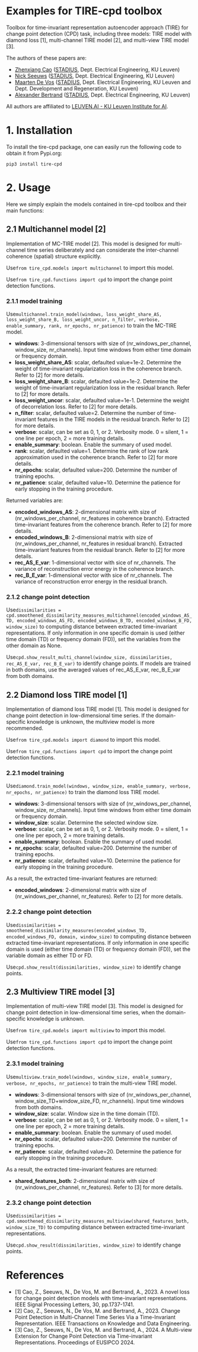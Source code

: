 Examples for TIRE-cpd toolbox 
===============================

Toolbox for time-invariant representation autoencoder approach (TIRE) for change point detection (CPD) task, including three models: TIRE model with diamond loss [1], multi-channel TIRE model [2], and multi-view TIRE model [3].

The authors of these papers are:

- [Zhenxiang Cao](https://www.esat.kuleuven.be/stadius/person.php?id=2380) ([STADIUS](https://www.esat.kuleuven.be/stadius/), Dept. Electrical Engineering, KU Leuven)
- [Nick Seeuws](https://www.esat.kuleuven.be/stadius/person.php?id=2318) ([STADIUS](https://www.esat.kuleuven.be/stadius/), Dept. Electrical Engineering, KU Leuven)
- [Maarten De Vos](https://www.esat.kuleuven.be/stadius/person.php?id=203) ([STADIUS](https://www.esat.kuleuven.be/stadius/), Dept. Electrical Engineering, KU Leuven and Dept. Development and Regeneration, KU Leuven)
- [Alexander Bertrand](https://www.esat.kuleuven.be/stadius/person.php?id=331) ([STADIUS](https://www.esat.kuleuven.be/stadius/), Dept. Electrical Engineering, KU Leuven)

All authors are affiliated to [LEUVEN.AI - KU Leuven Institute for AI](https://ai.kuleuven.be). 

# 1. Installation
To install the tire-cpd package, one can easily run the following code to obtain it from Pypi.org:
```
pip3 install tire-cpd
```

# 2. Usage
Here we simply explain the models contained in tire-cpd toolbox and their main functions:

## 2.1 Multichannel model [2]
Implementation of MC-TIRE model [2]. This model is designed for multi-channel time series deliberately and can considerate the inter-channel coherence (spatial) structure explicitly. 

Use``` from tire_cpd.models import multichannel ``` to import this model.

Use``` from tire_cpd.functions import cpd ``` to import the change point detection functions.

### 2.1.1 model training
Use``` multichannel.train_model(windows, loss_weight_share_AS, loss_weight_share_B, loss_weight_uncor, n_filter, verbose, enable_summary, rank, nr_epochs, nr_patience) ``` to train the MC-TIRE model.

- **windows**: 3-dimensional tensors with size of (nr_windows_per_channel, window_size, nr_channels). Input time windows from either time domain or frequency domain.
- **loss_weight_share_AS**: scalar, defaulted value=1e-2. Determine the weight of time-invariant regularization loss in the coherence branch. Refer to [2] for more details.
- **loss_weight_share_B**: scalar, defaulted value=1e-2. Determine the weight of time-invariant regularization loss in the residual branch. Refer to [2] for more details.
- **loss_weight_uncor**: scalar, defaulted value=1e-1. Determine the weight of decorrelation loss. Refer to [2] for more details.
- **n_filter**: scalar, defaulted value=2. Determine the number of time-invariant features in the TIRE models in the residual branch. Refer to [2] for more details.
- **verbose**: scalar, can be set as 0, 1, or 2. Verbosity mode. 0 = silent, 1 = one line per epoch, 2 = more training details.
- **enable_summary**: boolean. Enable the summary of used model.
- **rank**: scalar, defaulted value=1. Determine the rank of low rank approximation used in the coherence branch. Refer to [2] for more details.
- **nr_epochs**: scalar, defaulted value=200. Determine the number of training epochs.
- **nr_patience**: scalar, defaulted value=10. Determine the patience for early stopping in the training procedure.

Returned variables are:

- **encoded_windows_AS**: 2-dimensional matrix with size of (nr_windows_per_channel, nr_features in coherence branch). Extracted time-invariant features from the coherence branch. Refer to [2] for more details.
- **encoded_windows_B**: 2-dimensional matrix with size of (nr_windows_per_channel, nr_features in residual branch). Extracted time-invariant features from the residual branch. Refer to [2] for more details.
- **rec_AS_E_var**: 1-dimensional vector with sice of nr_channels. The variance of reconstruction error energy in the coherence branch. 
- **rec_B_E_var**: 1-dimensional vector with sice of nr_channels. The variance of reconstruction error energy in the residual branch. 

### 2.1.2 change point detection
Use``` dissimilarities = cpd.smoothened_dissimilarity_measures_multichannel(encoded_windows_AS_TD, encoded_windows_AS_FD, encoded_windows_B_TD, encoded_windows_B_FD, window_size) ``` to computing distance between extracted time-invariant representations. If only information in one specific domain is used (either time domain (TD) or frequency domain (FD)), set the variables from the other domain as None.

Use``` cpd.show_result_multi_channel(window_size, dissimilarities, rec_AS_E_var, rec_B_E_var) ``` to identify change points. If models are trained in both domains, use the averaged values of rec_AS_E_var, rec_B_E_var from both domains.

## 2.2 Diamond loss TIRE model [1]
Implementation of diamond loss TIRE model [1]. This model is designed for change point detection in low-dimensional time series. If the domain-specific knowledge is unknown, the multiview model is more recommended. 

Use``` from tire_cpd.models import diamond ``` to import this model.

Use``` from tire_cpd.functions import cpd ``` to import the change point detection functions.

### 2.2.1 model training
Use``` diamond.train_model(windows, window_size, enable_summary, verbose, nr_epochs, nr_patience) ``` to train the diamond loss TIRE model.
- **windows**: 3-dimensional tensors with size of (nr_windows_per_channel, window_size, nr_channels). Input time windows from either time domain or frequency domain.
- **window_size**: scalar. Determine the selected window size.
- **verbose**: scalar, can be set as 0, 1, or 2. Verbosity mode. 0 = silent, 1 = one line per epoch, 2 = more training details.
- **enable_summary**: boolean. Enable the summary of used model.
- **nr_epochs**: scalar, defaulted value=200. Determine the number of training epochs.
- **nr_patience**: scalar, defaulted value=10. Determine the patience for early stopping in the training procedure.

As a result, the extracted time-invariant features are returned:

- **encoded_windows**: 2-dimensional matrix with size of (nr_windows_per_channel, nr_features). Refer to [2] for more details.

### 2.2.2 change point detection
Use``` dissimilarities = smoothened_dissimilarity_measures(encoded_windows_TD, encoded_windows_FD, domain, window_size) ``` to computing distance between extracted time-invariant representations. If only information in one specific domain is used (either time domain (TD) or frequency domain (FD)), set the variable domain as either TD or FD.

Use``` cpd.show_result(dissimilarities, window_size) ``` to identify change points. 

## 2.3 Multiview TIRE model [3]
Implementation of multi-view TIRE model [3]. This model is designed for change point detection in low-dimensional time series, when the domain-specific knowledge is unknown.

Use``` from tire_cpd.models import multiview ``` to import this model.

Use``` from tire_cpd.functions import cpd ``` to import the change point detection functions.

### 2.3.1 model training
Use``` multiview.train_model(windows, window_size, enable_summary, verbose, nr_epochs, nr_patience) ``` to train the multi-view TIRE model.
- **windows**: 3-dimensional tensors with size of (nr_windows_per_channel, window_size_TD+window_size_FD, nr_channels). Input time windows from both domains.
- **window_size**: scalar. Window size in the time domain (TD).
- **verbose**: scalar, can be set as 0, 1, or 2. Verbosity mode. 0 = silent, 1 = one line per epoch, 2 = more training details.
- **enable_summary**: boolean. Enable the summary of used model.
- **nr_epochs**: scalar, defaulted value=200. Determine the number of training epochs.
- **nr_patience**: scalar, defaulted value=20. Determine the patience for early stopping in the training procedure.

As a result, the extracted time-invariant features are returned:

- **shared_features_both**: 2-dimensional matrix with size of (nr_windows_per_channel, nr_features). Refer to [3] for more details.

### 2.3.2 change point detection
Use``` dissimilarities = cpd.smoothened_dissimilarity_measures_multiview(shared_features_both, window_size_TD) ``` to computing distance between extracted time-invariant representations.

Use``` cpd.show_result(dissimilarities, window_size) ``` to identify change points. 


# References
- [1] Cao, Z., Seeuws, N., De Vos, M. and Bertrand, A., 2023. A novel loss for change point detection models with time-invariant representations. IEEE Signal Processing Letters, 30, pp.1737-1741.
- [2] Cao, Z., Seeuws, N., De Vos, M. and Bertrand, A., 2023. Change Point Detection in Multi-Channel Time Series Via a Time-Invariant Representation. IEEE Transactions on Knowledge and Data Engineering.
- [3] Cao, Z., Seeuws, N., De Vos, M. and Bertrand, A., 2024. A Multi-view Extension for Change Point Detection via Time-invariant Representations. Proceedings of EUSIPCO 2024.
